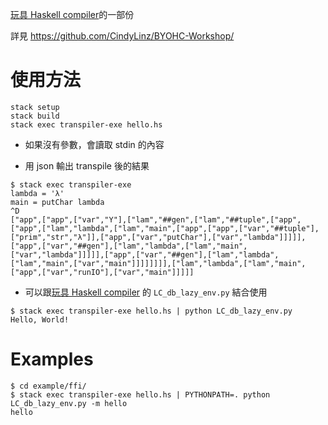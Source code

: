 [玩具 Haskell compiler][compiler]的一部份

詳見 https://github.com/CindyLinz/BYOHC-Workshop/

# 使用方法

    stack setup
    stack build
    stack exec transpiler-exe hello.hs

- 如果沒有參數，會讀取 stdin 的內容

- 用 json 輸出 transpile 後的結果

```
$ stack exec transpiler-exe
lambda = 'λ'
main = putChar lambda
^D
["app",["app",["var","Y"],["lam","##gen",["lam","##tuple",["app",["app",["lam","lambda",["lam","main",["app",["app",["var","##tuple"],["prim","str","λ"]],["app",["var","putChar"],["var","lambda"]]]]],["app",["var","##gen"],["lam","lambda",["lam","main",["var","lambda"]]]]],["app",["var","##gen"],["lam","lambda",["lam","main",["var","main"]]]]]]]],["lam","lambda",["lam","main",["app",["var","runIO"],["var","main"]]]]]
```

- 可以跟[玩具 Haskell compiler][compiler] 的 `LC_db_lazy_env.py` 結合使用

```
$ stack exec transpiler-exe hello.hs | python LC_db_lazy_env.py
Hello, World!
```

# Examples

```
$ cd example/ffi/
$ stack exec transpiler-exe hello.hs | PYTHONPATH=. python LC_db_lazy_env.py -m hello
hello
```


[compiler]: https://github.com/op8867555/BYOHC
